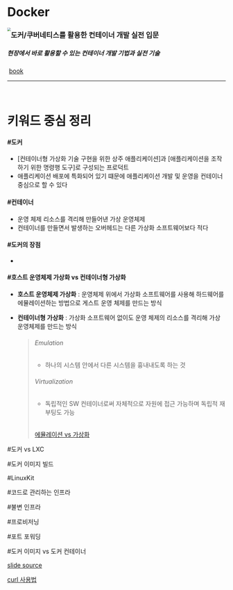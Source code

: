 # Docker

<img src="http://image.kyobobook.co.kr/images/book/xlarge/447/x9791158391447.jpg" style="zoom:50%; float:left;" /> 

###  	도커/쿠버네티스를 활용한 컨테이너 개발 실전 입문

##### 		현장에서 바로 활용할 수 있는 컨테이너 개발 기법과 실전 기술

​		[book](http://www.kyobobook.co.kr/product/detailViewKor.laf?ejkGb=KOR&mallGb=KOR&barcode=9791158391447#N)

 	







---

<br>



# 키워드 중심 정리



#### #도커

- [컨테이너형 가상화 기술 구현을 위한 상주 애플리케이션]과 [애플리케이션을 조작하기 위한 명령행 도구]로 구성되는 프로덕트
- 애플리케이션 배포에 특화되어 있기 떄문에 애플리케이션 개발 및 운영을 컨테이너 중심으로 할 수 있다

#### #컨테이너

- 운영 체제 리소스를 격리해 만들어낸 가상 운영체제
- 컨테이너를 만들면서 발생하는 오버헤드는 다른 가상화 소프트웨어보다 적다

#### #도커의 장점

- 

#### #호스트 운영체제 가상화 vs 컨테이너형 가상화

- **호스트 운영체제 가상화** : 운영체제 위에서 가상화 소프트웨어를 사용해 하드웨어를 에뮬레이션하는 방법으로 게스트 운영 체제를 만드는 방식

- **컨테이너형 가상화** : 가상화 소프트웨어 없이도 운영 체제의 리소스를 격리해 가상 운영체제를 만드는 방식

  > ###### Emulation
  >
  > - 하나의 시스템 안에서 다른 시스템을 흉내내도록 하는 것
  >
  > ###### Virtualization
  >
  > - 독립적인 SW 컨테이너로써 자체적으로 자원에 접근 가능하며 독립적 재부팅도 가능
  >
  > <br>
  >
  > 
  >
  > [에뮬레이션 vs 가상화](http://www.smallpc.co.kr/ab-5940-12)

#도커 vs LXC

#도커 이미지 빌드

#LinuxKit

#코드로 관리하는 인프라

#불변 인프라

#프로비저닝

#포트 포워딩

#도커 이미지 vs 도커 컨테이너





































[slide source](https://www.slideshare.net/pyrasis/docker-fordummies-44424016)

[curl 사용법](https://webisfree.com/2017-05-25/curl%EC%9D%84-%EC%82%AC%EC%9A%A9%ED%95%98%EB%8A%94-%EB%B0%A9%EB%B2%95-%EC%95%8C%EC%95%84%EB%B3%B4%EA%B8%B0)
